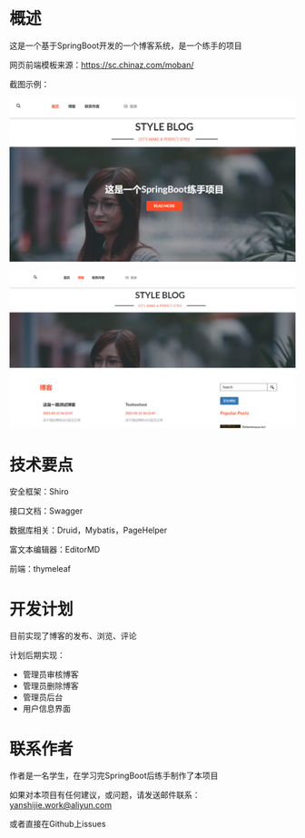 # 概述

这是一个基于SpringBoot开发的一个博客系统，是一个练手的项目

网页前端模板来源：https://sc.chinaz.com/moban/

截图示例：

![image-20210216091709906](README.assets/image-20210216091709906.png)

![image-20210216091744075](README.assets/image-20210216091744075.png)





# 技术要点

安全框架：Shiro

接口文档：Swagger

数据库相关：Druid，Mybatis，PageHelper

富文本编辑器：EditorMD

前端：thymeleaf



# 开发计划

目前实现了博客的发布、浏览、评论

计划后期实现：

- 管理员审核博客
- 管理员删除博客
- 管理员后台
- 用户信息界面



# 联系作者

作者是一名学生，在学习完SpringBoot后练手制作了本项目

如果对本项目有任何建议，或问题，请发送邮件联系：yanshijie.work@aliyun.com

或者直接在Github上issues